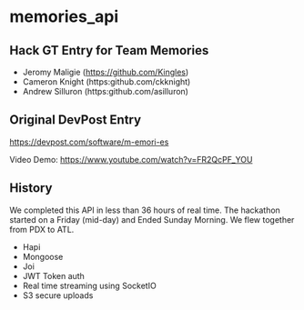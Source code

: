 memories_api
============

## Hack GT Entry for Team Memories
* Jeromy Maligie (https://github.com/Kingles)
* Cameron Knight (https:github.com/ckknight)
* Andrew Silluron (https:github.com/asilluron)

## Original DevPost Entry
https://devpost.com/software/m-emori-es

Video Demo: https://www.youtube.com/watch?v=FR2QcPF_YOU

## History
We completed this API in less than 36 hours of real time. The hackathon started on a Friday (mid-day) and Ended Sunday Morning. We flew together from PDX to ATL.

* Hapi
* Mongoose
* Joi
* JWT Token auth
* Real time streaming using SocketIO
* S3 secure uploads